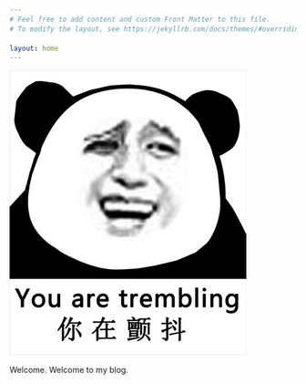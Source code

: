```yaml
---
# Feel free to add content and custom Front Matter to this file.
# To modify the layout, see https://jekyllrb.com/docs/themes/#overriding-theme-defaults

layout: home
---
```


![You are trembling](/assets/images/trembling.jpg)

Welcome. Welcome to my blog.
